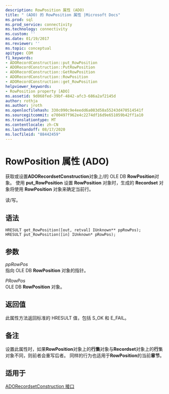 ```yaml
---
description: RowPosition 属性 (ADO)
title: " (ADO) 的 RowPosition 属性 |Microsoft Docs"
ms.prod: sql
ms.prod_service: connectivity
ms.technology: connectivity
ms.custom: ''
ms.date: 01/19/2017
ms.reviewer: ''
ms.topic: conceptual
apitype: COM
f1_keywords:
- ADORecordConstruction::put_RowPosition
- ADORecordConstruction::PutRowPosition
- ADORecordConstruction::GetRowPosition
- ADORecordConstruction::RowPosition
- ADORecordConstruction::get_RowPosition
helpviewer_keywords:
- RowPosition property [ADO]
ms.assetid: 9d068fed-39bf-4842-afc3-686a2af2145d
author: rothja
ms.author: jroth
ms.openlocfilehash: 330c090c9e4eedd6a083d58a55243d470514541f
ms.sourcegitcommit: e700497f962e4c2274df16d9e651059b42ff1a10
ms.translationtype: MT
ms.contentlocale: zh-CN
ms.lasthandoff: 08/17/2020
ms.locfileid: "88442459"
---
```

# <a name="rowposition-property-ado"></a>RowPosition 属性 (ADO)
获取或设置**ADORecordsetConstruction**对象上/的 OLE DB **RowPosition**对象。 使用 **put_RowPosition** 设置 **RowPosition** 对象时，生成的 **Recordset** 对象将使用 **RowPosition** 对象来确定当前行。  
  
 读/写。  
  
## <a name="syntax"></a>语法  
  
```  
HRESULT get_RowPosition([out, retval] IUnknown** ppRowPos);  
HRESULT put_RowPosition([in] IUnknown* pRowPos);  
```  
  
## <a name="parameters"></a>参数  
 *ppRowPos*  
 指向 OLE DB **RowPosition** 对象的指针。  
  
 *PRowPos*  
 OLE DB **RowPosition** 对象。  
  
## <a name="return-values"></a>返回值  
 此属性方法返回标准的 HRESULT 值，包括 S_OK 和 E_FAIL。  
  
## <a name="remarks"></a>备注  
 设置此属性时，如果**RowPosition**对象上的**行集**对象与**Recordset**对象上的**行**集对象不同，则前者会重写后者。 同样的行为也适用于**RowPosition**的当前**章节**。  
  
## <a name="applies-to"></a>适用于  
 [ADORecordsetConstruction 接口](../../../ado/reference/ado-api/adorecordsetconstruction-interface.md)
